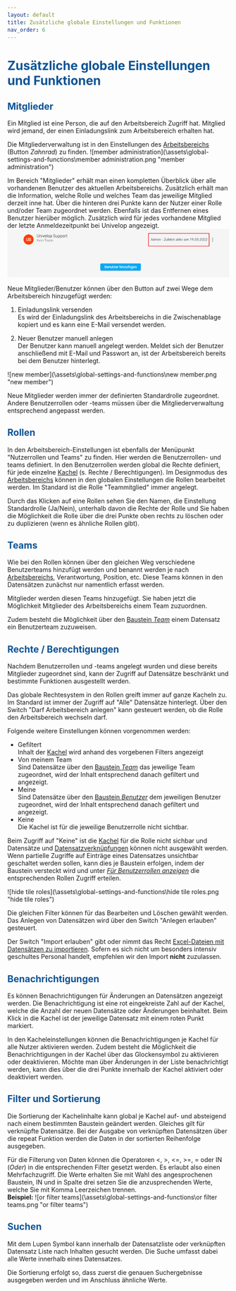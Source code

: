 ```yaml
---
layout: default
title: Zusätzliche globale Einstellungen und Funktionen
nav_order: 6
---
```


# <span style="color:#0b5394">**Zusätzliche globale Einstellungen und Funktionen**</span>

## <span style="color:#0b5394">Mitglieder</span>

Ein Mitglied ist eine Person, die auf den Arbeitsbereich Zugriff hat.
Mitglied wird jemand, der einen Einladungslink zum Arbeitsbereich erhalten hat.

Die Mitgliederverwaltung ist in den Einstellungen des
[Arbeitsbereichs](/docs/software-structure.html#arbeitsbereiche)
(Button *Zahnrad*) zu finden.
![member administration](\assets\global-settings-and-functions\member administration.png "member administration")

Im Bereich "Mitglieder" erhält man einen kompletten Überblick über alle vorhandenen Benutzer des aktuellen Arbeitsbereichs. Zusätzlich erhält man die Information, welche Rolle und welches Team das jeweilige Mitglied derzeit inne hat. Über die hinteren drei Punkte kann der Nutzer einer Rolle und/oder Team zugeordnet werden. Ebenfalls ist das Entfernen eines Benutzer hierüber möglich. Zusätzlich wird für jedes vorhandene Mitglied der letzte Anmeldezeitpunkt bei Univelop
angezeigt. 
![members](\assets\global-settings-and-functions\members.png "members")

Neue Mitglieder/Benutzer können über den Button auf zwei Wege dem Arbeitsbereich hinzugefügt werden:

1. Einladungslink versenden  
    Es wird der Einladungslink des Arbeitsbereichs in die Zwischenablage kopiert und es kann
    eine E-Mail versendet werden.

2. Neuer Benutzer manuell anlegen  
    Der Benutzer kann manuell angelegt werden. Meldet sich der Benutzer anschließend mit E-Mail
    und Passwort an, ist der Arbeitsbereich bereits bei dem Benutzer hinterlegt.

![new member](\assets\global-settings-and-functions\new member.png "new member")

Neue Mitglieder werden immer der definierten Standardrolle zugeordnet. Andere Benutzerrollen
oder -teams müssen über die Mitgliederverwaltung entsprechend angepasst werden.

## <span style="color:#0b5394">Rollen</span>

In den Arbeitsbereich-Einstellungen ist ebenfalls der Menüpunkt "Nutzerrollen und Teams" zu
finden. Hier werden die Benutzerrollen- und teams definiert. In den Benutzerrollen werden
global die Rechte definiert, für jede einzelne
[Kachel](/docs/software-structure.html#kacheln)
(s. Rechte / Berechtigungen). Im Designmodus des
[Arbeitsbereichs](/docs/software-structure.html#arbeitsbereiche)
können  in den globalen Einstellungen die Rollen bearbeitet werden. Im Standard
ist die Rolle "Teammitglied" immer angelegt.

Durch das Klicken auf eine Rollen sehen Sie den Namen, die Einstellung Standardrolle (Ja/Nein),
unterhalb davon die Rechte der Rolle und Sie haben die Möglichkeit die Rolle über die drei Punkte
oben rechts zu löschen oder zu duplizieren (wenn es ähnliche Rollen gibt).

## <span style="color:#0b5394">Teams</span>

Wie bei den Rollen können über den gleichen Weg verschiedene Benutzerteams hinzufügt werden und benannt
werden je nach
[Arbeitsbereichs](/docs/software-structure.html#arbeitsbereiche),
Verantwortung, Position, etc. Diese Teams können in den Datensätzen zunächst nur namentlich erfasst werden.

Mitglieder werden diesen Teams hinzugefügt. Sie haben jetzt die Möglichkeit Mitglieder des Arbeitsbereichs
einem Team zuzuordnen.

Zudem besteht die Möglichkeit über den
[Baustein *Team*](/docs/record-spec-settings/grand-childs-form/team.html)
einem Datensatz ein Benutzerteam zuzuweisen.

## <span style="color:#0b5394">Rechte / Berechtigungen</span>

Nachdem Benutzerrollen und -teams angelegt wurden und diese bereits Mitglieder zugeordnet sind, kann
der Zugriff auf Datensätze beschränkt und bestimmte Funktionen ausgestellt werden.

Das globale Rechtesystem in den Rollen greift immer auf ganze Kacheln zu. Im Standard ist immer der
Zugriff auf "Alle" Datensätze hinterlegt.
Über den Switch "Darf Arbeitsbereich anlegen" kann gesteuert werden, ob die Rolle den Arbeitsbereich
wechseln darf.

Folgende weitere Einstellungen können vorgenommen werden:
- Gefiltert  
    Inhalt der
    [Kachel](/docs/software-structure.html#kacheln)
    wird anhand des vorgebenen Filters angezeigt
- Von meinem Team  
    Sind Datensätze über den
    [Baustein *Team*](/docs/record-spec-settings/grand-childs-form/team.html)
    das jeweilige Team zugeordnet, wird der Inhalt entsprechend danach gefiltert und angezeigt.
- Meine  
    Sind Datensätze über den
    [Baustein *Benutzer*](/docs/record-spec-settings/grand-childs-form/user.html)
    dem jeweiligen Benutzer zugeordnet, wird der Inhalt entsprechend danach gefiltert und angezeigt.
- Keine  
    Die Kachel ist für die jeweilige Benutzerrolle nicht sichtbar.


Beim Zugriff auf "Keine" ist die
[Kachel](/docs/software-structure.html#kacheln)
für die Rolle nicht sichbar und Datensätze und
[Datensatzverknüpfungen](/docs/link-lists.html)
können nicht ausgewählt werden. Wenn partielle Zugriffe auf Einträge eines Datensatzes unsichtbar
geschaltet werden sollen, kann dies je Baustein erfolgen, indem der Baustein versteckt wird und unter
[*Für Benutzerrollen anzeigen*](/docs/design-mode-settings.html#kachel)
die entsprechenden Rollen Zugriff erteilen.

![hide tile roles](\assets\global-settings-and-functions\hide tile roles.png "hide tile roles")

Die gleichen Filter können für das Bearbeiten und Löschen gewählt werden. Das Anlegen von Datensätzen
wird über den Switch "Anlegen erlauben" gesteuert.

Der Switch "Import erlauben" gibt oder nimmt das Recht
[Excel-Dateien mit Datensätzen zu importieren](/docs/import-export.html#datens%C3%A4tze-und-inhalte).
Sofern es sich nicht um besonders intensiv geschultes Personal handelt, empfehlen wir den Import **nicht**
zuzulassen.

## <span style="color:#0b5394">Benachrichtigungen</span>

Es können Benachrichtigungen für Änderungen an Datensätzen angezeigt werden. Die Benachrichtigung ist
eine rot eingekreiste Zahl auf der Kachel, welche die Anzahl der neuen Datensätze oder Änderungen
beinhaltet. Beim Klick in die Kachel ist der jeweilige Datensatz mit einem roten Punkt markiert.

In den Kacheleinstellungen können die Benachrichtigungen je Kachel für alle Nutzer aktivieren werden.
Zudem besteht die Möglichkeit die Benachrichtigungen in der Kachel über das Glockensymbol zu aktivieren
oder deaktivieren. Möchte man über Änderungen in der Liste benachrichtigt werden, kann dies über die
drei Punkte innerhalb der Kachel aktiviert oder deaktiviert werden.

## <span style="color:#0b5394">Filter und Sortierung</span>

Die Sortierung der Kachelinhalte kann global je Kachel auf- und absteigend nach einem bestimmten
Baustein geändert werden. Gleiches gilt für verknüpfte Datensätze. Bei der Ausgabe von verknüpften
Datensätzen über die repeat Funktion werden die Daten in der sortierten Reihenfolge ausgegeben.

Für die Filterung von Daten können die Operatoren <, >, <=, >=, = oder IN (*Oder*) in die
entsprechenden Filter gesetzt werden. Es erlaubt also einen Mehrfachzugriff. Die Werte erhalten Sie
mit Wahl des angesprochenen Baustein, IN und in Spalte drei setzen Sie die anzusprechenden Werte,
welche Sie mit Komma Leerzeichen trennen.  
**Beispiel:**
![or filter teams](\assets\global-settings-and-functions\or filter teams.png "or filter teams")

## <span style="color:#0b5394">Suchen</span>

Mit dem Lupen Symbol kann innerhalb der Datensatzliste oder verknüpften Datensatz Liste
nach Inhalten gesucht werden. Die Suche umfasst dabei alle Werte innerhalb eines
Datensatzes.

Die Sortierung erfolgt so, dass zuerst die genauen Suchergebnisse ausgegeben werden und im Anschluss
ähnliche Werte.